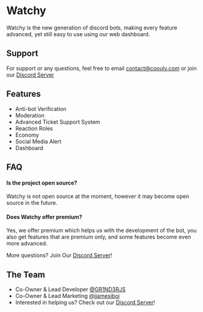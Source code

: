 
# Watchy

Watchy is the new generation of discord bots, making every feature advanced,
yet still easy to use using our web dashboard. 



## Support

For  support or any questions, feel free to email contact@coouly.com or join our [Discord
Server](https://discord.gg/HxVmafJA)


## Features

- Anti-bot Verification
- Moderation
- Advanced Ticket Support System
- Reaction Roles
- Economy
- Social Media Alert
- Dashboard


## FAQ

#### Is the project open source?

Watchy is not open source at the moment, however it may become open source in the future.

#### Does Watchy offer premium?

Yes, we offer premium which helps us with the development of the bot, you also get features that are premium only, and some features become even more advanced.

More questions? Join Our [Discord
Server](https://discord.gg/HxVmafJA)! 


## The Team

- Co-Owner & Lead Developer [@GR1ND3RJS](https://www.github.com/GR1ND3RJS)
- Co-Owner & Lead Marketing [@jjamesiboi](https://github.com/jjamesiboi)
- Interested in helping us? Check out our [Discord Server](https://discord.gg/HxVmafJA)! 

